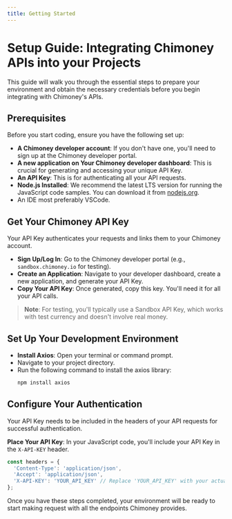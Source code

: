 ```yaml
---
title: Getting Started
---
```


# Setup Guide: Integrating Chimoney APIs into your Projects

This guide will walk you through the essential steps to prepare your environment and obtain the necessary credentials before you begin integrating with Chimoney's APIs.
## Prerequisites

Before you start coding, ensure you have the following set up:

- **A Chimoney developer account**: If you don't have one, you'll need to sign up at the Chimoney developer portal.  
- **A new application on Your Chimoney developer dashboard**: This is crucial for generating and accessing your unique API Key.  
- **An API Key**: This is for authenticating all your API requests.  
- **Node.js Installed**: We recommend the latest LTS version for running the JavaScript code samples. You can download it from [nodejs.org](https://nodejs.org).  
- An IDE most preferably VSCode.

## Get Your Chimoney API Key

Your API Key authenticates your requests and links them to your Chimoney account.

- **Sign Up/Log In**: Go to the Chimoney developer portal (e.g., `sandbox.chimoney.io` for testing).  
- **Create an Application**: Navigate to your developer dashboard, create a new application, and generate your API Key.  
- **Copy Your API Key**: Once generated, copy this key. You'll need it for all your API calls.  

> **Note**: For testing, you'll typically use a Sandbox API Key, which works with test currency and doesn't involve real money.

## Set Up Your Development Environment

- **Install Axios**: Open your terminal or command prompt.  
- Navigate to your project directory.  
- Run the following command to install the axios library:  
  ```bash
  npm install axios

##  Configure Your Authentication

Your API Key needs to be included in the headers of your API requests for successful authentication.

**Place Your API Key**: In your JavaScript code, you'll include your API Key in the `X-API-KEY` header.

```javascript
const headers = {
  'Content-Type': 'application/json',
  'Accept': 'application/json',
  'X-API-KEY': 'YOUR_API_KEY' // Replace 'YOUR_API_KEY' with your actual key
};
```


Once you have these steps completed, your environment will be ready to start making request with all the endpoints Chimoney provides.  